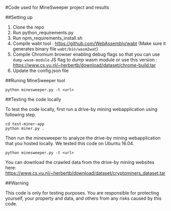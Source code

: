 #Code used for MineSweeper project and results

##Setting up

1. Clone the repo
2. Run python\_requirements.py
3. Run npm\_requirements\_install.sh
4. Compile wabt tool : https://github.com/WebAssembly/wabt (Make sure it generates binary file `wabt/bin/wasm2wat`)
5. Compile Chromium browser enabling debug flags so that you can use `dump-wasm-module` JS flag to dump wasm module or use this version : https://www.cs.vu.nl/~herbertb/download/dataset/chrome-build.tar 
6. Update the config.json file

##Runing MineSweeper tool

```python minesweeper.py -t <url>```

##Testing the code locally

To test the code locally, first run a drive-by mining webapplication using
following step.

```shell
cd test-miner-app
python miner.py . 
```

Then run the minesweeper to analyze the drive-by mining webapplication that 
you hosted locally. We tested this code on Ubuntu 16.04.

```python minesweeper.py -t <url> ```


You can download the crawled data from the drive-by mining websites here: https://www.cs.vu.nl/~herbertb/download/dataset/cryptominers_dataset.tar

##Warning

This code is only for testing purposes. You are responsible for protecting yourself, your property 
and data, and others from any risks caused by this code. 

